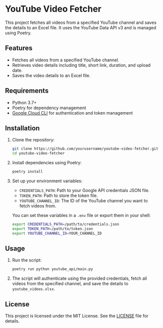 # YouTube Video Fetcher

This project fetches all videos from a specified YouTube channel and saves the details to an Excel file. It uses the YouTube Data API v3 and is managed using Poetry.

## Features

- Fetches all videos from a specified YouTube channel.
- Retrieves video details including title, short link, duration, and upload date.
- Saves the video details to an Excel file.

## Requirements

- Python 3.7+
- Poetry for dependency management
- [Google Cloud CLI](https://cloud.google.com/sdk/docs/install) for authentication and token management

## Installation

1. Clone the repository:
    ```sh
    git clone https://github.com/yourusername/youtube-video-fetcher.git
    cd youtube-video-fetcher
    ```

2. Install dependencies using Poetry:
    ```sh
    poetry install
    ```

3. Set up your environment variables:
    - `CREDENTIALS_PATH`: Path to your Google API credentials JSON file.
    - `TOKEN_PATH`: Path to store the token file.
    - `YOUTUBE_CHANNEL_ID`: The ID of the YouTube channel you want to fetch videos from.

    You can set these variables in a `.env` file or export them in your shell:
    ```sh
    export CREDENTIALS_PATH=/path/to/credentials.json
    export TOKEN_PATH=/path/to/token.json
    export YOUTUBE_CHANNEL_ID=YOUR_CHANNEL_ID
    ```

## Usage

1. Run the script:
    ```sh
    poetry run python youtube_api/main.py
    ```

2. The script will authenticate using the provided credentials, fetch all videos from the specified channel, and save the details to `youtube_videos.xlsx`.

## License

This project is licensed under the MIT License. See the [LICENSE](LICENSE) file for details.